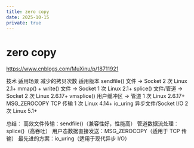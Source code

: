 ```yaml
---
title: zero copy
date: 2025-10-15
private: true
---
```

# zero copy
https://www.cnblogs.com/MuXinu/p/18711921

技术	适用场景	减少的拷贝次数	适用版本
sendfile()	文件 → Socket	2 次	Linux 2.1+
mmap() + write()	文件 → Socket	1 次	Linux 2.1+
splice()	文件/管道 → Socket	2 次	Linux 2.6.17+
vmsplice()	用户缓冲区 → 管道	1 次	Linux 2.6.17+
MSG_ZEROCOPY	TCP 传输	1 次	Linux 4.14+
io_uring	异步文件/Socket I/O	2 次	Linux 5.1+

总结：
高效文件传输：sendfile()（兼容性好，性能高）
管道数据流处理：splice()（高吞吐）
用户态数据直接发送：MSG_ZEROCOPY（适用于 TCP 传输）
最先进的方案：io_uring（适用于现代异步 I/O）
